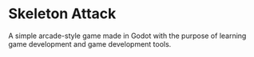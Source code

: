 # Skeleton Attack
 A simple arcade-style game made in Godot with the purpose of learning game development and game development tools.
